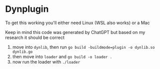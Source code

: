 # Dynplugin

To get this working you'll either need Linux (WSL also works) or a Mac

Keep in mind this code was generated by ChatGPT but based on my research it should be correct

1. move into `dynlib`, then run `go build -buildmode=plugin -o dynlib.so dynlib.go`
2. then move into `loader` and `go build -o loader .`
3. now run the loader with `./loader`
